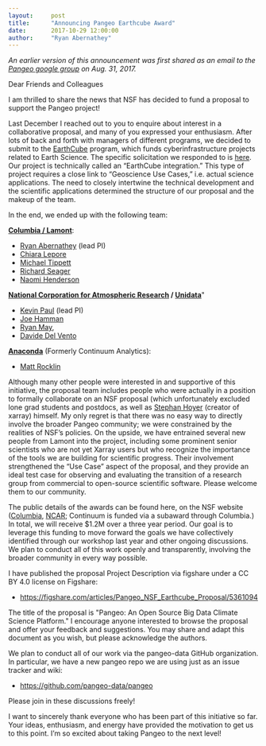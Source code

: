 ```yaml
---
layout:     post
title:      "Announcing Pangeo Earthcube Award"
date:       2017-10-29 12:00:00
author:     "Ryan Abernathey"
---
```


_An earlier version of this announcement was first shared as an email to the
[Pangeo google group](https://groups.google.com/forum/#!topic/pangeo/pFKILby3cuI)
on Aug. 31, 2017._

Dear Friends and Colleagues

I am thrilled to share the news that NSF has decided to fund a proposal to support the Pangeo project!

Last December I reached out to you to enquire about interest in a collaborative proposal, and many of you expressed your enthusiasm. After lots of back and forth with managers of different programs, we decided to submit to the [EarthCube](https://earthcube.org/) program, which funds cyberinfrastructure projects related to Earth Science. The specific solicitation we responded to is
[here](https://www.google.com/url?q=https%3A%2F%2Fwww.nsf.gov%2Fpubs%2F2016%2Fnsf16514%2Fnsf16514.htm&sa=D&sntz=1&usg=AFQjCNHKvXj9L4pTCnv7Ls8k6Cj5L2Iu-w).
Our project is technically called an “EarthCube integration.” This type of project requires a close link to “Geoscience Use Cases,” i.e. actual science applications.
The need to closely intertwine the technical development and the scientific applications determined the structure of our proposal and the makeup of the team.

In the end, we ended up with the following team:

__[Columbia / Lamont](http://www.ldeo.columbia.edu/)__:
* [Ryan Abernathey](https://rabernat.github.io) (lead PI)
* [Chiara Lepore](http://www.ldeo.columbia.edu/~clepore/)
* [Michael Tippett](http://apam.columbia.edu/michael-tippett)
* [Richard Seager](http://ocp.ldeo.columbia.edu/res/div/ocp/people/seager/)
* [Naomi Henderson](http://www.ldeo.columbia.edu/user/naomi)

__[National Corporation for Atmospheric Research](https://ncar.ucar.edu/)
/ [Unidata](http://www.unidata.ucar.edu/)__"
* [Kevin Paul](https://staff.ucar.edu/users/kpaul) (lead PI)
* [Joe Hamman](http://joehamman.com/)
* [Ryan May](https://staff.ucar.edu/users/rmay),
* [Davide Del Vento](https://staff.ucar.edu/users/ddvento)

__[Anaconda](https://www.anaconda.com/)__ (Formerly Continuum Analytics):
* [Matt Rocklin](https://matthewrocklin.com/)

Although many other people were interested in and supportive of this initiative, the proposal team includes people who were actually in a position to formally collaborate on an NSF proposal (which unfortunately excluded lone grad students and postdocs, as well as
[Stephan Hoyer](http://stephanhoyer.com/) (creator of xarray)
himself. My only regret is that there was no easy way to directly involve the broader Pangeo community; we were constrained by the realities of NSF’s policies. On the upside, we have entrained several new people from Lamont into the project, including some prominent senior scientists who are not yet Xarray users but who recognize the importance of the tools we are building for scientific progress. Their involvement strengthened the “Use Case” aspect of the proposal, and they provide an ideal test case for observing and
evaluating the transition of a research group from commercial to open-source
scientific software. Please welcome them to our community.

The public details of the awards can be found here, on the NSF website
([Columbia](https://www.nsf.gov/awardsearch/showAward?AWD_ID=1740648&HistoricalAwards=false),
[NCAR](https://www.nsf.gov/awardsearch/showAward?AWD_ID=1740633&HistoricalAwards=false);
Continuum is funded via a subaward through Columbia.)
In total, we will receive $1.2M over a three year period. Our goal is to leverage this funding to move forward the goals we have collectively identified through our workshop last year and other ongoing discussions. We plan to conduct all of this work openly and transparently, involving the broader community in every way possible.

I have published the proposal Project Description via figshare under a CC BY 4.0 license on Figshare:

* <https://figshare.com/articles/Pangeo_NSF_Earthcube_Proposal/5361094>

The title of the proposal is "Pangeo: An Open Source Big Data Climate Science Platform." I encourage anyone interested to browse the proposal and offer your feedback and suggestions.
You may share and adapt this document as you wish, but please acknowledge the authors.

We plan to conduct all of our work via the pangeo-data GitHub organization. In particular, we have a new pangeo repo we are using just as an issue tracker and wiki:

* <https://github.com/pangeo-data/pangeo>

Please join in these discussions freely!

I want to sincerely thank everyone who has been part of this initiative so far. Your ideas, enthusiasm, and energy have provided the motivation to get us to this point. I’m so excited about taking Pangeo to the next level!
